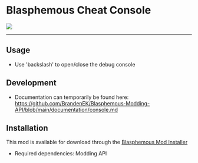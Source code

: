 # Blasphemous Cheat Console

<img src="https://img.shields.io/github/downloads/BrandenEK/Blasphemous.CheatConsole/total?color=6495ED&style=for-the-badge">

---

## Usage

- Use 'backslash' to open/close the debug console

## Development

- Documentation can temporarily be found here: https://github.com/BrandenEK/Blasphemous-Modding-API/blob/main/documentation/console.md

## Installation
This mod is available for download through the [Blasphemous Mod Installer](https://github.com/BrandenEK/Blasphemous.Modding.Installer)
- Required dependencies: Modding API
